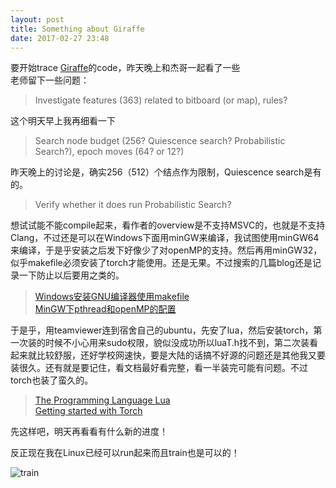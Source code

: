 ```yaml
---
layout: post
title: Something about Giraffe
date: 2017-02-27 23:48
---
```


要开始trace [Giraffe][1]的code，昨天晚上和杰哥一起看了一些   
老师留下一些问题：

> Investigate features (363) related to bitboard (or map), rules?

这个明天早上我再细看一下

> Search node budget (256? Quiescence search? Probabilistic Search?), epoch moves (64? or 12?)

昨天晚上的讨论是，确实256（512）个结点作为限制，Quiescence search是有的。

> Verify whether it does run Probabilistic Search?



想试试能不能compile起来，看作者的overview是不支持MSVC的，也就是不支持Clang，不过还是可以在Windows下面用minGW来编译，我试图使用minGW64来编译，于是乎安装之后发下好像少了对openMP的支持。然后再用minGW32，似乎makefile必须安装了torch才能使用。还是无果。不过搜索的几篇blog还是记录一下防止以后要用之类的。

> [Windows安装GNU编译器使用makefile][2]  
> [MinGW下pthread和openMP的配置][3]  

于是乎，用teamviewer连到宿舍自己的ubuntu，先安了lua，然后安装torch，第一次装的时候不小心用来sudo权限，貌似没成功所以luaT.h找不到，第二次装看起来就比较舒服，还好学校网速快，要是大陆的话搞不好源的问题还是其他我又要装很久。还有就是要记住，看文档最好看完整，看一半装完可能有问题。不过torch也装了蛮久的。

> [The Programming Language Lua][4]  
> [Getting started with Torch][5]

先这样吧，明天再看看有什么新的进度！

反正现在我在Linux已经可以run起来而且train也是可以的！

![train][6]


  [1]: https://bitbucket.org/waterreaction/giraffe/overview
  [2]: http://blog.csdn.net/pdcxs007/article/details/8582559
  [3]: http://blog.csdn.net/abacn/article/details/45153579
  [4]: https://www.lua.org/home.html
  [5]: http://torch.ch/docs/getting-started.html
  [6]: http://7xi3e9.com1.z0.glb.clouddn.com/giraffe2.jpg